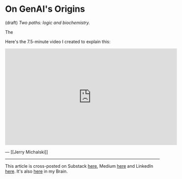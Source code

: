 # On GenAI's Origins
(draft) 
*Two paths: logic and biochemistry.* 

The 

Here's the 7.5-minute video I created to explain this: 
<iframe width="560" height="315" src="https://www.youtube.com/embed/ASBOZMIngE8?si=PN3j4UyZMui_XYQZ" title="YouTube video player" frameborder="0" allow="accelerometer; autoplay; clipboard-write; encrypted-media; gyroscope; picture-in-picture; web-share" referrerpolicy="strict-origin-when-cross-origin" allowfullscreen></iframe>

— [[Jerry Michalski]] 

--- 
This article is cross-posted on Substack [here](), Medium [here]() and LinkedIn [here](). It's also [here]() in my Brain.  
